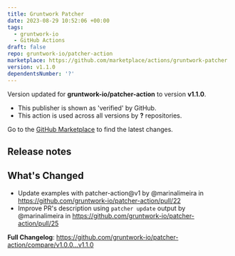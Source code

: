 ```yaml
---
title: Gruntwork Patcher
date: 2023-08-29 10:52:06 +00:00
tags:
  - gruntwork-io
  - GitHub Actions
draft: false
repo: gruntwork-io/patcher-action
marketplace: https://github.com/marketplace/actions/gruntwork-patcher
version: v1.1.0
dependentsNumber: '?'
---
```



Version updated for **gruntwork-io/patcher-action** to version **v1.1.0**.
- This publisher is shown as 'verified' by GitHub.
- This action is used across all versions by **?** repositories.

Go to the [GitHub Marketplace](https://github.com/marketplace/actions/gruntwork-patcher) to find the latest changes.

## Release notes

## What's Changed
* Update examples with patcher-action@v1 by @marinalimeira in https://github.com/gruntwork-io/patcher-action/pull/22
* Improve PR's description using `patcher update` output by @marinalimeira in https://github.com/gruntwork-io/patcher-action/pull/25


**Full Changelog**: https://github.com/gruntwork-io/patcher-action/compare/v1.0.0...v1.1.0
